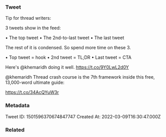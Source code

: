 ### Tweet
Tip for thread writers:

3 tweets show in the feed:

• The top tweet
• The 2nd-to-last tweet
• The last tweet

The rest of it is condensed. So spend more time on these 3.

• Top tweet = hook
• 2nd tweet = TL;DR
• Last tweet = CTA

Here's @khemaridh doing it well. https://t.co/9Y0LwL2d0Y

@khemaridh Thread crash course is the 7th framework inside this free, 13,000-word ultimate guide:

https://t.co/34AcQYuW3r

### Metadata
Tweet ID: 1501596370674847747
Created At: 2022-03-09T16:30:47.000Z

### Related

